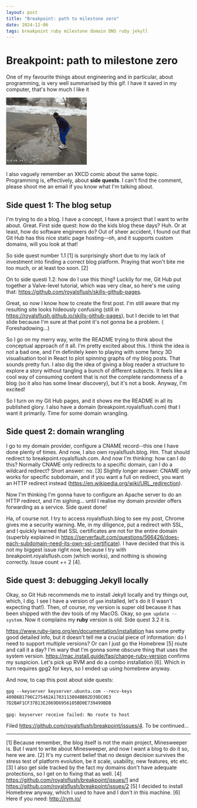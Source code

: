 ```yaml
---
layout: post
title: "Breakpoint: path to milestone zero"
date: 2024-12-06
tags: breakpoint ruby milestone domain DNS ruby jekyll
---
```

# Breakpoint: path to milestone zero

One of my favourite things about engineering and in particular, about
programming, is very well summarised by this gif. I have it saved in my
computer, that's how much I like it

![deep puddle](/assets/deep_puddle.gif)

I also vaguely remember an XKCD comic about the same topic. Programming is,
effectively, about **side quests**. I can't find the comment, please shoot me an
email if you know what I'm talking about.

## Side quest 1: The blog setup

I'm trying to do a blog. I have a concept, I have a project that I want to write
about. Great. First side quest: how do the kids blog these days? Huh. Or at
least, how do software engineers do? Out of sheer accident, I found out that Git
Hub has this nice static page hosting--oh, and it supports custom domains, will
you look at that!

So side quest number 1.1 [1] is surprisingly short due to my lack of
investment into finding a correct blog platform. Praying that won't bite me too
much, or at least too soon. [2]

On to side questi 1.2: how do I use this thing? Luckily for me, Git Hub put
together a Valve-level tutorial, which was very clear, so here's me using that:
https://github.com/royalsflush/skills-github-pages.

Great, so now I know how to create the first post. I'm still aware that my
resulting site looks hideously confusing (still in
https://royalsflush.github.io/skills-github-pages), but I decide to let that
slide because I'm sure at that point it's not gonna be a problem. (
Foreshadowing...)

So I go on my merry way, write the README trying to think about the conceptual
approach of it all. I'm pretty excited about this. I think the idea is not a bad
one, and I'm definitely keen to playing with some fancy 3D visualisation tool
in React to plot spinning graphs of my blog posts. That sounds pretty fun. I
also dig the idea of giving a blog reader a structure to explore a story without
tangling a bunch of different subjects. It feels like a cool way of consuming
content that is not the complete randomness of a blog (so it also has some
linear discovery), but it's not a book. Anyway, I'm excited!

So I turn on my Git Hub pages, and it shows me the README in all its published
glory. I also have a domain (breakpoint.royalsflush.com) that I want it
primarily. Time for some domain wrangling.

## Side quest 2: domain wrangling

I go to my domain provider, configure a CNAME record--this one I have
done plenty of times. And now, I also own royalsflush.blog. Hm. That should
redirect to breakpoint.royalsflush.com. And now I'm thinking: how can I do this?
Normally CNAME only redirects to a specific domain, can I do a wildcard
redirect? Short answer: no. [3] Slightly longer answer: CNAME only works for
specific subdomain, and if you want a full on redirect, you want an HTTP
redirect instead (https://en.wikipedia.org/wiki/URL_redirection).

Now I'm thinking I'm gonna have to configure an Apache server to do an HTTP
redirect, and I'm sighing... until I realise my domain provider offers
forwarding as a service. Side quest done!

Ha, of course not. I try to access royalsflush.blog to see my post, Chrome gives
me a security warning. Me, in my diligence, put a redirect with SSL, and I
quickly learned that SSL certificates are not for the entire domain (superbly
explained in https://serverfault.com/questions/566426/does-each-subdomain-need-its-own-ssl-certificate).
I have decided that this is not my biggest issue right now, because I try with
breakpoint.royalsflush.com (which works), and nothing is showing correctly. 
Issue count += 2 [4].

## Side quest 3: debugging Jekyll locally

Okay, so Git Hub recommends me to install Jekyll locally and try things out,
which, I dig. I see I have a version of `gem` installed, let's do it (I wasn't
expecting that!). Then, of course, my version is super old because it has been
shipped with the dev tools of my MacOS. Okay, so `gem update --system`. Now it
complains my **ruby** version is old. Side quest 3.2 it is.

https://www.ruby-lang.org/en/documentation/installation has some pretty good
detailed info, but it doesn't tell me a crucial piece of information: do I need
to support multiple versions? Or can I just go the Homebrew [5] route and call
it a day? I'm wary that I'm gonna some obscure thing that uses the system
version. https://mac.install.guide/faq/change-ruby-version confirms my
suspicion. Let's pick up RVM and do a combo installation [6]. Which in turn
requires gpg2 for keys, so I ended up using homebrew anyway.

And now, to cap this post about side quests:

```
gpg --keyserver keyserver.ubuntu.com --recv-keys 409B6B1796C275462A1703113804BB82D39DC0E3 7D2BAF1CF37B13E2069D6956105BD0E739499BDB

gpg: keyserver receive failed: No route to host
```

Filed https://github.com/royalsflush/breakpoint/issues/4. To be continued...

---
[1] Because remember, the blog itself is not the main project, Minesweeper is.
But I want to write about Minesweeper, and now I want a blog to do it so, here
we are.
[2] It's my current belief that no design decision
survives the stress test of platform evolution, be it scale, usability, new
features, etc etc.
[3] I also get side tracked by the fact my domains don't have adequate
protections, so I get on to fixing that as well.
[4] https://github.com/royalsflush/breakpoint/issues/1 and
https://github.com/royalsflush/breakpoint/issues/2
[5] I decided to install Homebrew anyway, which I used to have and I don't in
this machine.
[6] Here if you need: http://rvm.io/
